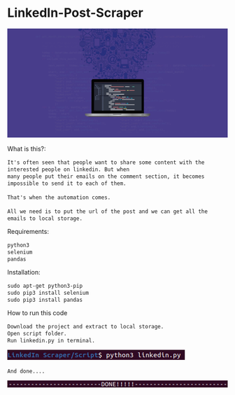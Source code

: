 # LinkedIn-Post-Scraper

![Web scraper](/Images/web-scraping.jpg)

What is this?:

    It's often seen that people want to share some content with the interested people on linkedin. But when
    many people put their emails on the comment section, it becomes impossible to send it to each of them.
    
    That's when the automation comes. 
    
    All we need is to put the url of the post and we can get all the emails to local storage.

Requirements:

    python3
    selenium
    pandas

Installation:

    sudo apt-get python3-pip
    sudo pip3 install selenium
    sudo pip3 install pandas

How to run this code
    
    Download the project and extract to local storage.
    Open script folder.
    Run linkedin.py in terminal.
    
![terminal](/Images/script.png)
    
    And done....
    
![done!!](/Images/done.png)   
   
